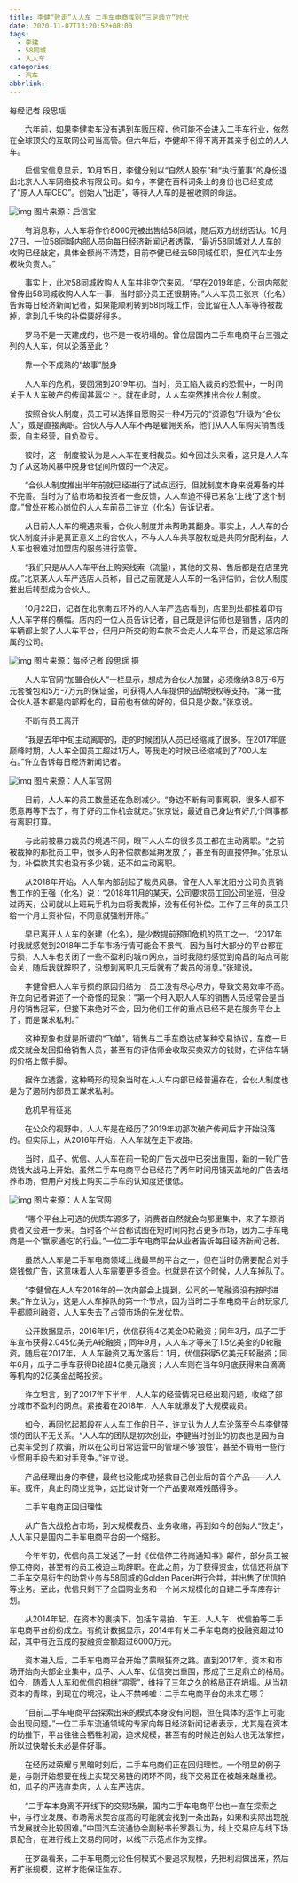```yaml
---
title: 李健“败走”人人车 二手车电商挥别“三足鼎立”时代
date: 2020-11-07T13:20:52+08:00
tags:
  - 李建
  - 58同城
  - 人人车
categories:
  - 汽车
abbrlink:
---
```


每经记者 段思瑶

　　六年前，如果李健卖车没有遇到车贩压榨，他可能不会进入二手车行业，依然在全球顶尖的互联网公司当高管。但六年后，李健却不得不离开其亲手创立的人人车。

　　启信宝信息显示，10月15日，李健分别以“自然人股东”和“执行董事”的身份退出北京人人车网络技术有限公司。如今，李健在百科词条上的身份也已经变成了“原人人车CEO”。创始人“出走”，等待人人车的是被收购的命运。

![img](https://cdn.jsdelivr.net/gh/yakeing/Documentation@main/Hexo/images/5ac7-kcaeqzx7444836.png)
图片来源：启信宝

　　有消息称，人人车将作价8000元被出售给58同城，随后双方纷纷否认。10月27日，一位58同城内部人员向每日经济新闻记者透露，“最近58同城对人人车的收购已经敲定，具体金额尚不清楚，目前李健已经去58同城任职，担任汽车业务板块负责人。”

　　事实上，此次58同城收购人人车并非空穴来风。“早在2019年底，公司内部就曾传出58同城收购人人车一事，当时部分员工还很期待。”人人车员工张京（化名）告诉每日经济新闻记者，如果能顺利转到58同城工作，会比留在人人车等待被裁掉，拿到几千块的补偿要好得多。

　　罗马不是一天建成的，也不是一夜坍塌的。曾位居国内二手车电商平台三强之列的人人车，何以沦落至此？

　　靠一个不成熟的“故事”脱身

　　人人车的危机，要回溯到2019年初。当时，员工陷入裁员的恐慌中，一时间关于人人车破产的传闻甚嚣尘上。就在此时，人人车突然推出合伙人制度。

　　按照合伙人制度，员工可以选择自愿购买一种4万元的“资源包”升级为“合伙人”，或是直接离职。合伙人与人人车不再是雇佣关系，他们从人人车购买销售线索，自主经营，自负盈亏。

　　彼时，这一制度被认为是人人车在变相裁员。如今回过头来看，这只是人人车为了从这场风暴中脱身仓促间所做的一个决定。

　　“合伙人制度推出半年前就已经进行了试点运行，但就制度本身来说筹备的并不完善。当时为了给市场和投资者一些反馈，人人车迫不得已紧急‘上线’了这个制度。”曾处在核心岗位的人人车前员工许立（化名）告诉记者。

　　从目前人人车的境遇来看，合伙人制度并未帮助其翻身。事实上，人人车的合伙人制度并非是真正意义上的合伙人，不与人人车共享股权或是共同分配利益，人人车也很难对加盟店的服务进行监管。

　　“我们只是从人人车平台上购买线索（流量），其他的交易、售后都是在店里完成。”北京某人人车严选店人员称，自己之前就是人人车的一名评估师，合伙人制度推出后转型成为合伙人。

　　10月22日，记者在北京南五环外的人人车严选店看到，店里到处都挂着印有人人车字样的横幅。店内的一位人员告诉记者，自己既是评估师也是销售，店内的车辆都上架了人人车平台，但用户所交的购车款不会走人人车平台，而是这家店所属的公司。

![img](https://cdn.jsdelivr.net/gh/yakeing/Documentation@main/Hexo/images/f827-kcaeqzx7445745.jpg)
图片来源：每经记者 段思瑶 摄

　　人人车官网“加盟合伙人”一栏显示，想成为合伙人加盟，必须缴纳3.8万-6万元套餐包和5万-7万元的保证金，可获得人人车提供的品牌授权等支持。“第一批合伙人基本都是内部孵化的，目前也有做的好的，但只是少数。”张京说。

　　不断有员工离开

　　“我是去年中旬主动离职的，走的时候团队人员已经缩减了很多。在2017年底巅峰时期，人人车全国员工超过1万人，等我走的时候已经缩减到了700人左右。”许立告诉每日经济新闻记者。

![img](https://cdn.jsdelivr.net/gh/yakeing/Documentation@main/Hexo/images/f33e-kcaeqzx7446355.png)
图片来源：人人车官网

　　目前，人人车的员工数量还在急剧减少。“身边不断有同事离职，很多人都不愿意再等下去了，有了好的工作机会就走。”张京说，最近自己身边有好几个同事都有离职打算。

　　与此前被暴力裁员的境遇不同，眼下人人车的很多员工都在主动离职。“之前被裁掉的那批员工中，很多人的补偿款都延期发放了，甚至有的直接停掉。”张京认为，补偿款其实也没有多少钱，还不如主动离职。

　　从2018年开始，人人车内部刮起了裁员风暴。曾在人人车沈阳分公司负责销售工作的王强（化名）说：“2018年11月的某天，公司要求员工回公司坐班，但没过两天，公司就以上班玩手机为由将我裁掉，没有任何补偿。工作了三年的员工只给一个月工资补偿，不同意就强制开除。”

　　早已离开人人车的张建（化名），是少数提前预知危机的员工之一。“2017年时我就感觉到2018年二手车市场行情可能会不景气，因为当时大部分的平台都在亏损，人人车也关闭了一些不盈利的城市网点，当时我隐约感觉到南昌的站点可能会关，随后我就辞职了，没想到离职几天后就有了裁员的消息。”张建说。

　　李健曾把人人车亏损的原因归结为：员工没有尽心尽力，导致交易效率不高。许立向记者讲述了一个奇怪的现象：“第一个月入职人人车的销售人员经常会是当月的销售冠军，但接下来绝对不会，因为他们工作的重点已经不是在服务平台上了，而是谋求私利。”

　　这种现象也就是所谓的“飞单”，销售与二手车商达成某种交易协议，车商一旦成交就会发回扣给销售人员，甚至有的评估师会收取买卖双方的钱财，在评估车辆的价格上做手脚。

　　据许立透露，这种畸形的现象当时在人人车内部已经普遍存在，合伙人制度也是为了遏制内部员工谋求私利。

　　危机早有征兆

　　在公众的视野中，人人车是在经历了2019年初那次破产传闻后才开始没落的。但实际上，从2016年开始，人人车就在走下坡路。

　　当时，瓜子、优信、人人车在前一轮的广告大战中已突出重围，新的一轮广告烧钱大战马上开始。虽然二手车电商平台已经花了两年时间用铺天盖地的广告去培养市场，但用户对线上购买二手车的认知度还很低。

![img](https://cdn.jsdelivr.net/gh/yakeing/Documentation@main/Hexo/images/0e9e-kcaeqzx7448005.png)
图片来源：人人车官网

　　“哪个平台上可选的优质车源多了，消费者自然就会向那里集中，来了车源消费者又会进一步来。当时各个平台都试图在短时间内抢占更多市场，因为二手车电商是一个‘赢家通吃’的行业。”一位二手车电商平台从业者告诉每日经济新闻记者。

　　虽然人人车是二手车电商领域上线最早的平台之一，但在当时仍需要配合对手烧钱做广告，这意味着人人车需要更多资金。也就是在这个时候，人人车掉队了。

　　“李健曾在人人车2016年的一次内部会上提到，公司的一笔融资没有按时进来。”许立认为，这是人人车掉队的第一个节点，因为当时二手车电商平台的玩家几乎都顺利融资，人人车失去了占领市场的先发优势。

　　公开数据显示，2016年1月，优信获得4亿美金D轮融资；同年3月，瓜子二手车宣布获得2.045亿美元A轮融资；同年9月，人人车才等来了1.5亿美金的D轮融资。随后在2017年，人人车融资又再次落后：1月，优信获得5亿美元E轮融资；同年6月，瓜子二手车获得B轮超4亿美元融资；人人车则在当年9月底获得来自滴滴等机构的2亿美金战略投资。

　　许立坦言，到了2017年下半年，人人车的经营情况已经出现问题，收缩了部分城市不盈利的网点。紧接着在2018年，人人车就爆发了大规模裁员。

　　如今，再回忆起那段在人人车工作的日子，许立认为人人车沦落至今与李健带领的团队不无关系。“人人车的团队是初次创业，李健当时创业的初衷也是因为自己卖车受到了欺骗，所以在公司日常运营中的管理不够‘狼性’，甚至不屑用一些行业惯用手段去和对手竞争。”许立说。

　　产品经理出身的李健，最终也没能成功拯救自己创业后的首个产品——人人车。或许，真正的商业竞争，远比设计好一个产品要艰难残酷得多。

　　二手车电商正回归理性

　　从广告大战抢占市场，到大规模裁员、业务收缩，再到如今的创始人“败走”，人人车只是国内二手车电商平台的一个缩影。

　　今年年初，优信向员工发送了一封《优信停工待岗通知书》邮件，部分员工被停工待岗，甚至有的员工被迫主动辞职。在此之前，为了获得资金，优信还将旗下二手车交易衍生的助贷业务与58同城的Golden Pacer进行合并，并出售了优信拍等业务。至此，优信只剩下了全国购业务和一个尚未规模化的自建二手车库存计划。

　　从2014年起，在资本的裹挟下，包括车易拍、车王、人人车、优信拍等二手车电商平台纷纷成立。有统计数据显示，2014年有关二手车电商的投融资超过10起，其中有近五成的投融资金额超过6000万元。

　　资本进入后，二手车电商平台开始了蒙眼狂奔之路。直到2017年，资本和市场开始向头部企业集中，瓜子、人人车、优信突出重围，形成了三足鼎立的格局。如今，随着人人车和优信的相继“凋零”，维持了三年之久的格局正在坍塌。从当初资本的青睐，到现在的境况，让人不禁唏嘘：二手车电商平台的未来在哪？

　　“目前二手车电商平台探索出来的模式本身没有问题，但在具体的运作上可能会出现问题。”一位二手车流通领域的专家向每日经济新闻记者表示，尤其是在资本的助推下，平台往往会牺牲利润，追求规模，甚至有的时候连创始人也无法掌控，所以过快增长未必是件好事。

　　在经历过荣耀与黑暗时刻后，二手车电商们正在回归理性。一个明显的例子是，与刚开始想要在线上实现交易链的闭环不同，线下交易正在被越来越重视。如，瓜子的严选直卖店，人人车严选店。

　　“二手车本身离不开线下的交易场景，国内二手车电商平台也一直在探索之中，与行业发展、市场需求契合度高的可能就会找到一条出路，如果和实际出现脱节发展就会比较困难。”中国汽车流通协会副秘书长罗磊认为，线上交易应与线下场景配合，在进行线上交易的同时，以线下示范点作为支撑。

　　在罗磊看来，二手车电商无论任何模式不要追求规模，先把利润做出来，然后再扩张规模，这样才能保证生存。